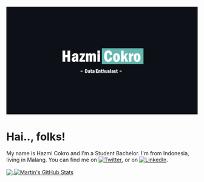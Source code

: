 [![Header](https://raw.githubusercontent.com/hazmicokro/hazmicokro/master/Base.png "Header")](https://instagram.com/hazmicokro)

# Hai.., folks!

My name is Hazmi Cokro and I'm a Student Bachelor. I'm from Indonesia, living in Malang. You can find me on [![Twitter][1.2]][1],  or on [![LinkedIn][3.2]][3].

<a href="https://github.com/hazmicokro/hazmicokro">
  <img align="center" src="https://github-readme-stats.vercel.app/api/top-langs/?username=hazmicokro&hide=java,html,tex&title_color=ffffff&text_color=c9cacc&icon_color=2bbc8a&bg_color=1d1f21&langs_count=3" />
</a>

<a href="https://github.com/hazmicokro/hazmicokro">
  <img align="center" src="https://github-readme-stats.vercel.app/api?username=hazmicokro&show_icons=true&line_height=27&count_private=true&title_color=ffffff&text_color=c9cacc&icon_color=2bbc8a&bg_color=1d1f21" alt="Martin's GitHub Stats" />
</a>

[1.2]: http://i.imgur.com/wWzX9uB.png 
[2.2]: http://i.imgur.com/9I6NRUm.png 
[3.2]: https://raw.githubusercontent.com/MartinHeinz/MartinHeinz/master/linkedin-3-16.png (LinkedIn icon without padding)

[1]: https://twitter.com/hazmi_cokro
[2]: https://github.com/hazmicokro
[3]: https://www.linkedin.com/in/hazmi-cokro-549488134/
